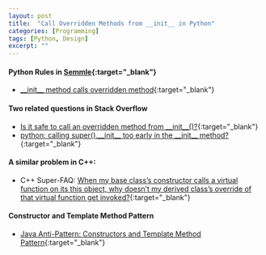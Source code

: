 ```yaml
---
layout: post
title:  "Call Overridden Methods from __init__ in Python"
categories: [Programming]
tags: [Python, Design]
excerpt: ""
---
```


#### Python Rules in [Semmle](https://semmle.com/){:target="_blank"}
- [\_\_init\_\_ method calls overridden method](https://help.semmle.com/wiki/display/PYTHON/__init__+method+calls+overridden+method){:target="_blank"}

#### Two related questions in Stack Overflow
- [Is it safe to call an overridden method from \_\_init\_\_()?](https://stackoverflow.com/questions/6858842/is-it-safe-to-call-an-overridden-method-from-init){:target="_blank"}
- [python: calling super().\_\_init\_\_ too early in the \_\_init\_\_ method?](https://stackoverflow.com/questions/5786441/python-calling-super-init-too-early-in-the-init-method){:target="_blank"}


#### A similar problem in C++:
- C++ Super-FAQ: [When my base class’s constructor calls a virtual function on its this object, why doesn’t my derived class’s override of that virtual function get invoked?](https://isocpp.org/wiki/faq/strange-inheritance#calling-virtuals-from-ctors){:target="_blank"}

#### Constructor and Template Method Pattern
- [Java Anti-Pattern: Constructors and Template Method Pattern](http://novyden.blogspot.co.uk/2011/08/java-anti-pattern-constructors-and.html){:target="_blank"}

